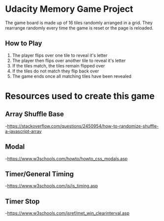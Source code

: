 # Udacity Memory Game Project
The game board is made up of 16 tiles randomly arranged in a grid.  They rearrange randomly every time the game is reset or the page is reloaded.

## How to Play
1. The player flips over one tile to reveal it's letter
2. The player then flips over another tile to reveal it's letter
3. If the tiles match, the tiles remain flipped over
4. If the tiles do not match they flip back over
5. The game ends once all matching tiles have been revealed

# Resources used to create this game
## Array Shuffle Base
-https://stackoverflow.com/questions/2450954/how-to-randomize-shuffle-a-javascript-array

## Modal
-https://www.w3schools.com/howto/howto_css_modals.asp

## Timer/General Timing
-https://www.w3schools.com/js/js_timing.asp

## Timer Stop
-https://www.w3schools.com/jsref/met_win_clearinterval.asp

